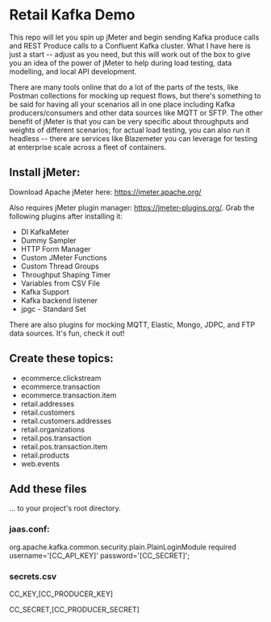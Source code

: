 # Retail Kafka Demo

This repo will let you spin up jMeter and begin sending Kafka produce calls and REST Produce calls to a Confluent Kafka cluster. What I have here is just a start -- adjust as you need, but this will work out of the box to give you an idea of the power of jMeter to help during load testing, data modelling, and local API development.

There are many tools online that do a lot of the parts of the tests, like Postman collections for mocking up request flows, but there's something to be said for having all your scenarios all in one place including Kafka producers/consumers and other data sources like MQTT or SFTP. The other benefit of jMeter is that you can be very specific about throughputs and weights of different scenarios; for actual load testing, you can also run it headless -- there are services like Blazemeter you can leverage for testing at enterprise scale across a fleet of containers.

## Install jMeter:

Download Apache jMeter here: https://jmeter.apache.org/

Also requires jMeter plugin manager: https://jmeter-plugins.org/. Grab the following plugins after installing it:
* DI KafkaMeter
* Dummy Sampler
* HTTP Form Manager
* Custom JMeter Functions
* Custom Thread Groups
* Throughput Shaping Timer
* Variables from CSV File
* Kafka Support
* Kafka backend listener
* jpgc - Standard Set

There are also plugins for mocking MQTT, Elastic, Mongo, JDPC, and FTP data sources. It's fun, check it out!

## Create these topics:
* ecommerce.clickstream
* ecommerce.transaction
* ecommerce.transaction.item
* retail.addresses
* retail.customers
* retail.customers.addresses
* retail.organizations
* retail.pos.transaction
* retail.pos.transaction.item
* retail.products
* web.events

## Add these files

... to your project's root directory.

### jaas.conf:
org.apache.kafka.common.security.plain.PlainLoginModule required username='[CC_API_KEY]' password='[CC_SECRET]';

### secrets.csv
CC_KEY,[CC_PRODUCER_KEY]

CC_SECRET,[CC_PRODUCER_SECRET]
